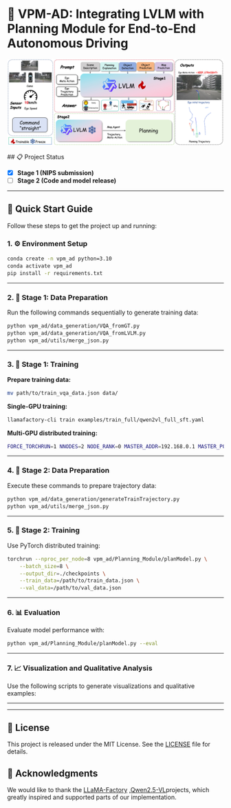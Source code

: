 # 🚗 VPM-AD: Integrating LVLM with Planning Module for End-to-End Autonomous Driving
<p align="center">
  <img src="overview.jpg" alt="Project Overview" style="max-width:100%; height:auto;" />
</p>
</p>
## 📋 Project Status

- [x] **Stage 1 (NIPS submission)**
- [ ] **Stage 2 (Code and model release)**

---

## 🚀 Quick Start Guide

Follow these steps to get the project up and running:

### 1. ⚙️ Environment Setup

```bash
conda create -n vpm_ad python=3.10
conda activate vpm_ad
pip install -r requirements.txt
```

---

### 2. 📂 Stage 1: Data Preparation

Run the following commands sequentially to generate training data:

```bash
python vpm_ad/data_generation/VQA_fromGT.py
python vpm_ad/data_generation/VQA_fromLVLM.py
python vpm_ad/utils/merge_json.py
```

---

### 3. 🏁 Stage 1: Training

**Prepare training data:**

```bash
mv path/to/train_vqa_data.json data/
```

**Single-GPU training:**

```bash
llamafactory-cli train examples/train_full/qwen2vl_full_sft.yaml
```

**Multi-GPU distributed training:**

```bash
FORCE_TORCHRUN=1 NNODES=2 NODE_RANK=0 MASTER_ADDR=192.168.0.1 MASTER_PORT=29500 llamafactory-cli train examples/train_lora/qwen2vl_full_sft.yaml
```

---

### 4. 🚦 Stage 2: Data Preparation

Execute these commands to prepare trajectory data:

```bash
python vpm_ad/data_generation/generateTrainTrajectory.py
python vpm_ad/utils/merge_json.py
```

---

### 5. 🎯 Stage 2: Training

Use PyTorch distributed training:

```bash
torchrun --nproc_per_node=8 vpm_ad/Planning_Module/planModel.py \
    --batch_size=8 \
    --output_dir=./checkpoints \
    --train_data=/path/to/train_data.json \
    --val_data=/path/to/val_data.json
```

---

### 6. 📊 Evaluation

Evaluate model performance with:

```bash
python vpm_ad/Planning_Module/planModel.py --eval
```

---

### 7. 📈 Visualization and Qualitative Analysis

Use the following scripts to generate visualizations and qualitative examples:

---

---
## 📄 License

This project is released under the MIT License. See the [LICENSE](LICENSE) file for details.
## 🙏 Acknowledgments

We would like to thank the [LLaMA-Factory](https://github.com/hiyouga/LLaMA-Factory) ,[Qwen2.5-VL](https://github.com/QwenLM/Qwen2.5-VL)projects, which greatly inspired and supported parts of our implementation.

